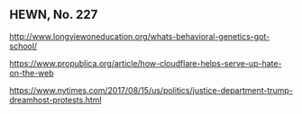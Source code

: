 ## HEWN, No. 227

http://www.longviewoneducation.org/whats-behavioral-genetics-got-school/

https://www.propublica.org/article/how-cloudflare-helps-serve-up-hate-on-the-web

https://www.nytimes.com/2017/08/15/us/politics/justice-department-trump-dreamhost-protests.html
